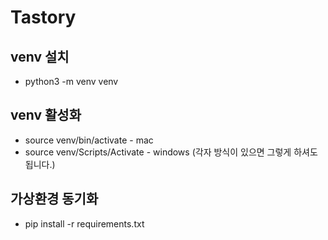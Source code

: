 # Tastory

## venv 설치
- python3 -m venv venv

## venv 활성화
- source venv/bin/activate - mac
- source venv/Scripts/Activate - windows (각자 방식이 있으면 그렇게 하셔도 됩니다.)

## 가상환경 동기화
- pip install -r requirements.txt
